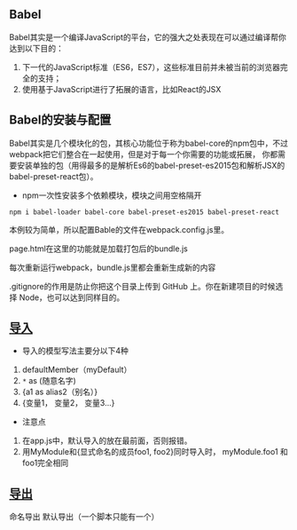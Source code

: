 ## Babel

Babel其实是一个编译JavaScript的平台，它的强大之处表现在可以通过编译帮你达到以下目的：
1. 下一代的JavaScript标准（ES6，ES7），这些标准目前并未被当前的浏览器完全的支持；
2. 使用基于JavaScript进行了拓展的语言，比如React的JSX

## Babel的安装与配置

Babel其实是几个模块化的包，其核心功能位于称为babel-core的npm包中，不过webpack把它们整合在一起使用，但是对于每一个你需要的功能或拓展，
你都需要安装单独的包（用得最多的是解析Es6的babel-preset-es2015包和解析JSX的babel-preset-react包）。

- npm一次性安装多个依赖模块，模块之间用空格隔开
```
npm i babel-loader babel-core babel-preset-es2015 babel-preset-react
```
本例较为简单，所以配置Bable的文件在webpack.config.js里。

page.html在这里的功能就是加载打包后的bundle.js

每次重新运行webpack，bundle.js里都会重新生成新的内容

.gitignore的作用是防止你把这个目录上传到 GitHub 上。你在新建项目的时候选择 Node，也可以达到同样目的。

## [导入](https://developer.mozilla.org/zh-CN/docs/Web/JavaScript/Reference/Statements/import)

- 导入的模型写法主要分以下4种

1. defaultMember（myDefault）
2. `*` as (随意名字)
3. {a1 as alias2（别名）}
4. {变量1， 变量2， 变量3...}

- 注意点

1. 在app.js中，默认导入的放在最前面，否则报错。
2. 用MyModule和{显式命名的成员foo1, foo2}同时导入时，
myModule.foo1  和 foo1完全相同 

## [导出](https://developer.mozilla.org/zh-CN/docs/Web/JavaScript/Reference/Statements/export)

命名导出
默认导出（一个脚本只能有一个）

